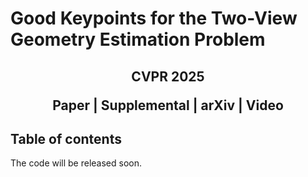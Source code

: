 # Good Keypoints for the Two-View Geometry Estimation Problem

## <p align="center">CVPR 2025</p>  <p align="center"> Paper | Supplemental | arXiv | Video</p> 

## Table of contents

The code will be released soon.
